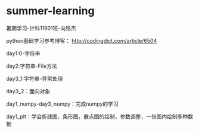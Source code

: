 # summer-learning
暑期学习-计科11801班-向铭杰

python基础学习参考博客： http://codingdict.com/article/6504

day1:0-字符串

day2:字符串-File方法

day3_1:字符串-异常处理

day3_2：面向对象

day1_numpy-day3_numpy：完成numpy的学习

day1_plt：学会折线图，条形图，散点图的绘制，参数调整，一张图内绘制多种数据
